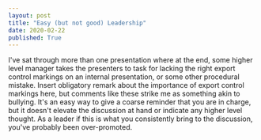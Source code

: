 ```yaml
---
layout: post
title: "Easy (but not good) Leadership"
date: 2020-02-22
published: True
---
```


I've sat through more than one presentation where at the end, some higher level manager takes the presenters to task for lacking the right export control markings on an internal presentation, or some other procedural mistake. Insert obligatory remark about the importance of export control markings here, but comments like these strike me as something akin to bullying. It's an easy way to give a coarse reminder that you are in charge, but it doesn't elevate the discussion at hand or indicate any higher level thought. As a leader if this is what you consistently bring to the discussion, you've probably been over-promoted.